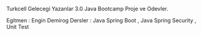 <p2> Turkcell Gelecegi Yazanlar 3.0 Java Bootcamp Proje ve Odevler. </p2> 
 
  Egitmen : Engin Demirog 
  Dersler : Java Spring Boot , Java Spring Security , Unit Test
